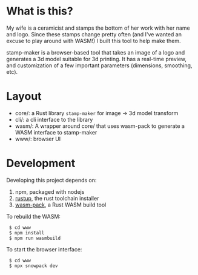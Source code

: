 # What is this?

My wife is a ceramicist and stamps the bottom of her work with her name and
logo.  Since these stamps change pretty often (and I've wanted an excuse to play
around with WASM!) I built this tool to help make them.

stamp-maker is a browser-based tool that takes an image of a logo and generates
a 3d model suitable for 3d printing.  It has a real-time preview, and
customization of a few important parameters (dimensions, smoothing, etc).


# Layout
 * core/: a Rust library `stamp-maker` for image -> 3d model transform
 * cli/: a cli interface to the library
 * wasm/: A wrapper around core/ that uses wasm-pack to generate a WASM interface to stamp-maker
 * www/: browser UI

# Development

Developing this project depends on:

 1. npm, packaged with nodejs
 2. [rustup](https://rustup.rs/), the rust toolchain installer
 3. [wasm-pack](https://rustwasm.github.io/wasm-pack/installer/), a Rust WASM build tool

To rebuild the WASM:

```
 $ cd www
 $ npm install
 $ npm run wasmbuild
```

To start the browser interface:
```
 $ cd www
 $ npx snowpack dev
```
